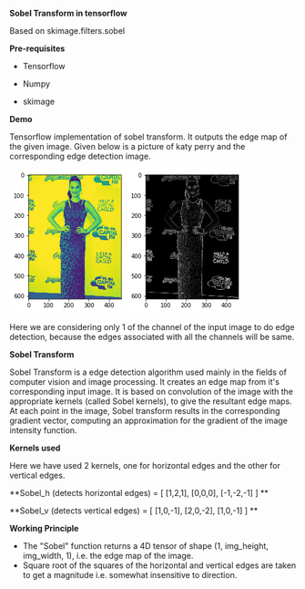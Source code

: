 **Sobel Transform in tensorflow**

Based on skimage.filters.sobel

**Pre-requisites**

* Tensorflow

* Numpy

* skimage

**Demo**

Tensorflow implementation of sobel transform. 
It outputs the edge map of the given image. 
Given below is a picture of katy perry and the corresponding edge detection image.

![](test_images/katy_1channel.png)    ![](test_images/katy_sobel.png)

Here we are considering only 1 of the channel of the input image to do edge detection, because the edges associated with all the channels will be same.


**Sobel Transform**

Sobel Transform is a edge detection algorithm used mainly in the fields of computer vision and image processing.
It creates an edge map from it's corresponding input image.
It is based on convolution of the image with the appropriate kernels (called Sobel kernels), to give the resultant edge maps.
At each point in the image, Sobel transform results in the corresponding gradient vector, computing an approximation for the gradient of the image intensity function.

**Kernels used**

Here we have used 2 kernels, one for horizontal edges and the other for vertical edges.

**Sobel_h (detects horizontal edges) = [ [1,2,1], [0,0,0], [-1,-2,-1] ] ** 

**Sobel_v (detects vertical edges) = [ [1,0,-1], [2,0,-2], [1,0,-1] ] ** 

**Working Principle**

* The "Sobel" function returns a 4D tensor of shape (1, img_height, img_width, 1), i.e. the edge map of the image.
* Square root of the squares of the horizontal and vertical edges are taken to get a magnitude i.e. somewhat insensitive to direction.
